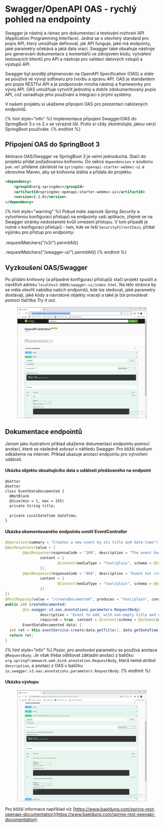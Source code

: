# Swagger/OpenAPI OAS - rychlý pohled na endpointy

Swagger je nástroj a rámec pro dokumentaci a testování rozhraní API (Application Programming Interface). Jedná se o otevřený standard pro popis API, který umožňuje definovat, jak API funguje, jaké má endpointy, jaké parametry očekává a jaká data vrací. Swagger také obsahuje nástroje pro generování dokumentace z komentářů ve zdrojovém kódu, vytváření testovacích klientů pro API a nástroje pro validaci datových vstupů a výstupů API.

Swagger byl později přejmenován na OpenAPI Specification (OAS) a stále se používá ve vývoji softwaru pro tvorbu a správu API. OAS je standardem pro popis RESTful API a je podporován mnoha nástroji a frameworky pro vývoj API. OAS umožňuje vytvořit jednotný a dobře zdokumentovaný popis API, což usnadňuje jeho používání a integraci s jinými systémy.

V našem projektu si ukážeme připojení OAS pro prezentaci nabízených endpointů.

{% hint style="info" %}
Implementace připojení Swagger/OAS do SpringBoot 3.x vs 2.x se výrazně liší. Proto si vždy zkontrolujte, jakou verzi SpringBoot používáte.
{% endhint %}

## Připojení OAS do SpringBoot 3

Aktivace OAS/Swagger ve SpringBoot 3 je velmi jednoduchá. Stačí do projektu přidat požadovanou knihovnu. Do sekce `dependencies` v souboru `pom.xml` přidáme závislost na `springdoc-openapi-starter-webmvc-ui` a obnovíme Maven, aby se knihovna stáhla a přidala do projektu:

```xml
<dependency>
    <groupId>org.springdoc</groupId>
    <artifactId>springdoc-openapi-starter-webmvc-ui</artifactId>
    <version>2.1.0</version>
</dependency>
```

{% hint style="warning" %}
Pokud máte zapnuté _Spring Security_ a vytvořenou konfiguraci přístupů na endpointy vaší aplikace, zřejmě se na Swagger stránky nedostanete kvůli omezení přístupu. V tom případě je nutné v konfiguraci přístupů - tam, kde se řeší `SecurityFilterChain`, přidat výjimku pro přístup pro endpointy:\
\
.requestMatchers("/v3/").permitAll()

.requestMatchers("/swagger-ui/").permitAll()
{% endhint %}

## Vyzkoušení OAS/Swagger

Po přidání knihovny (a případné konfiguraci přístupů) stačí projekt spustit a navštívit adresu `localhost:8080/swagger-ui/index.html`. Na této stránce by se měla otevřít nabídka našich endpointů, kde lze sledovat, jaké parametry dostávají, jaké kódy a návratové objekty vracejí a také je lze provolávat pomocí tlačítka _Try it out_.

<figure><img src="../../.gitbook/assets/swagger-event.jpg" alt=""><figcaption></figcaption></figure>

## Dokumentace endpointů

Jenom jako ilustrativní příklad ukážeme dokumentaci endpointu pomocí anotací, které se následně zobrazí v náhledu Swagger. Pro bližší studium odkážeme na internet. Příklad ukazuje anotaci endpointu pro vytvoření události.

#### Ukázka objektu obsahujícího data o události předávaného na endpoint

```
@Getter
@Setter
class EventDataDocumented {
  @NotBlank
  @Size(min = 1, max = 255)
  private String title;

  private LocalDateTime dateTime;
}
```

#### Ukázka okomentovaného endpointu uvnitř EventController

```java
@Operation(summary = "Creates a new event by its title and date-time")
@ApiResponses(value = {
        @ApiResponse(responseCode = "200", description = "The event has been succesfully created.",
                content = {
                        @Content(mediaType = "text/plain", schema = @Schema(implementation = Integer.class))
                }),
        @ApiResponse(responseCode = "404", description = "Event not created due to bad data.",
                content = {
                        @Content(mediaType = "text/plain", schema = @Schema(implementation = String.class))
                })
})
@PostMapping(value = "/createDocumented", produces = "text/plain", consumes = "application/json")
public int createDocumented(
        @io.swagger.v3.oas.annotations.parameters.RequestBody(
                description = "Event to add, with non-empty title and event date-time",
                required = true, content = @Content(schema = @Schema(implementation = EventDataDocumented.class)))
        EventDataDocumented data) {
  int ret = this.eventService.create(data.getTitle(), data.getDateTime());
  return ret;
}
```

{% hint style="info" %}
Pozor, pro anotování parametru se používá anotace `@RequestBody`. Je však třeba odlišovat základní anotaci z balíčku `org.springframework.web.bind.annotation.RequestBody`, která nemá atribut `description`, a anotací z OAS v balíčku `io.swagger.v3.oas.annotations.parameters.RequestBody`.
{% endhint %}

#### Ukázka výstupu

<figure><img src="../../.gitbook/assets/swagger-event-documented.jpg" alt=""><figcaption></figcaption></figure>

Pro bližší informace například viz [https://www.baeldung.com/spring-rest-openapi-documentation](https://www.baeldung.com/spring-rest-openapi-documentation).
